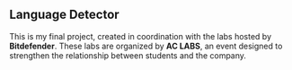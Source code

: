 ## Language Detector
This is my final project, created in coordination with the labs hosted by **Bitdefender**. These labs are organized by **AC LABS**, an event designed to strengthen the relationship between students and the company.

